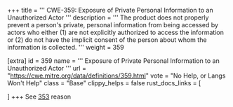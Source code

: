 +++
title = '''
CWE-359: Exposure of Private Personal Information to an Unauthorized Actor
'''
description	= '''
The product does not properly prevent a person's private, personal information from being accessed by actors who either (1) are not explicitly authorized to access the information or (2) do not have the implicit consent of the person about whom the information is collected.
'''
weight = 359

[extra]
id = 359
name = '''
Exposure of Private Personal Information to an Unauthorized Actor
'''
url = "https://cwe.mitre.org/data/definitions/359.html"
vote = "No Help, or Langs Won't Help"
class = "Base"
clippy_helps = false
rust_docs_links = [

]
+++
See [353](/rust-are-we-secure-yet/cwes/cwe-353) reason
